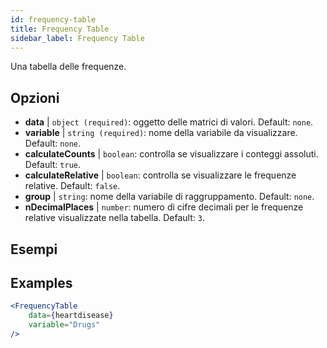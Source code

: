 ```yaml
---
id: frequency-table
title: Frequency Table
sidebar_label: Frequency Table
---
```


Una tabella delle frequenze.

## Opzioni

* __data__ | `object (required)`: oggetto delle matrici di valori. Default: `none`.
* __variable__ | `string (required)`: nome della variabile da visualizzare. Default: `none`.
* __calculateCounts__ | `boolean`: controlla se visualizzare i conteggi assoluti. Default: `true`.
* __calculateRelative__ | `boolean`: controlla se visualizzare le frequenze relative. Default: `false`.
* __group__ | `string`: nome della variabile di raggruppamento. Default: `none`.
* __nDecimalPlaces__ | `number`: numero di cifre decimali per le frequenze relative visualizzate nella tabella. Default: `3`.


## Esempi

## Examples

```jsx live
<FrequencyTable
    data={heartdisease} 
    variable="Drugs"
/>
```
